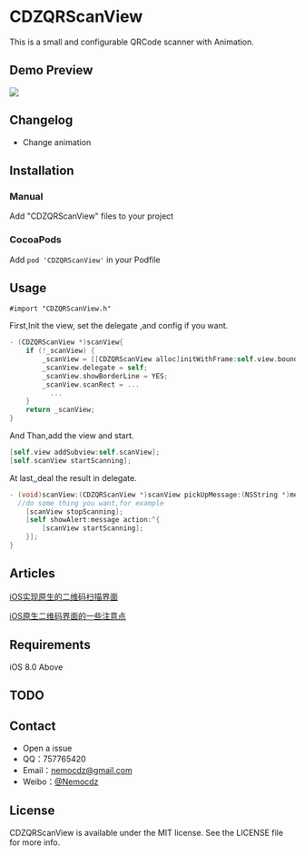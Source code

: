 # CDZQRScanView
This is a small and configurable QRCode scanner with Animation.

## Demo Preview

![](http://ww4.sinaimg.cn/large/006tNc79ly1ffk9uaj3wrg30ku1127wj.gif)

## Changelog

- Change animation

## Installation

### Manual

Add "CDZQRScanView" files to your project

### CocoaPods

Add ``pod 'CDZQRScanView'`` in your Podfile

## Usage

``#import "CDZQRScanView.h"``

First,Init  the view, set the delegate ,and config if you want.

```objective-c
- (CDZQRScanView *)scanView{
    if (!_scanView) {
        _scanView = [[CDZQRScanView alloc]initWithFrame:self.view.bounds];
        _scanView.delegate = self;
        _scanView.showBorderLine = YES;
        _scanView.scanRect = ...
          ...
    }
    return _scanView;
}
```

And Than,add the view and start.

```objective-c
[self.view addSubview:self.scanView];
[self.scanView startScanning];
```

At last,,deal the result in delegate.

```objective-c
- (void)scanView:(CDZQRScanView *)scanView pickUpMessage:(NSString *)message{
  //do some thing you want,for example
    [scanView stopScanning];
    [self showAlert:message action:^{
        [scanView startScanning];
    }];
}
```

## Articles

[iOS实现原生的二维码扫描界面](http://www.jianshu.com/p/ad7827a8a0e6)

[iOS原生二维码界面的一些注意点](http://www.jianshu.com/p/52b68e41f120)

## Requirements

iOS 8.0 Above

## TODO

## Contact

- Open a issue
- QQ：757765420
- Email：nemocdz@gmail.com
- Weibo：[@Nemocdz](http://weibo.com/nemocdz)

## License

CDZQRScanView is available under the MIT license. See the LICENSE file for more info.